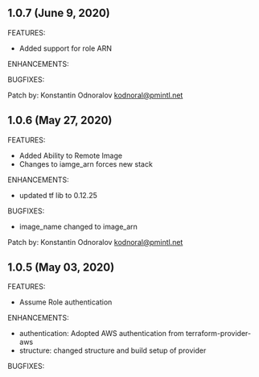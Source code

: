 ## 1.0.7 (June 9, 2020)

FEATURES:
* Added support for role ARN

ENHANCEMENTS:

BUGFIXES:

Patch by: Konstantin Odnoralov <kodnoral@pmintl.net>

## 1.0.6 (May 27, 2020)

FEATURES:
* Added Ability to Remote Image 
* Changes to iamge_arn forces new stack

ENHANCEMENTS:
* updated tf lib to 0.12.25

BUGFIXES:
* image_name changed to image_arn

Patch by: Konstantin Odnoralov <kodnoral@pmintl.net>


## 1.0.5 (May 03, 2020)

FEATURES:
* Assume Role authentication

ENHANCEMENTS:
* authentication: Adopted AWS authentication from terraform-provider-aws
* structure: changed structure and build setup of provider

BUGFIXES: 


